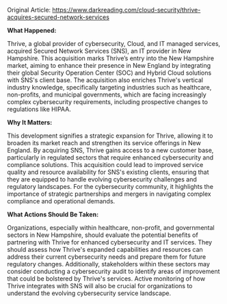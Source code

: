 Original Article: https://www.darkreading.com/cloud-security/thrive-acquires-secured-network-services

**What Happened:**

Thrive, a global provider of cybersecurity, Cloud, and IT managed services, acquired Secured Network Services (SNS), an IT provider in New Hampshire. This acquisition marks Thrive’s entry into the New Hampshire market, aiming to enhance their presence in New England by integrating their global Security Operation Center (SOC) and Hybrid Cloud solutions with SNS's client base. The acquisition also enriches Thrive's vertical industry knowledge, specifically targeting industries such as healthcare, non-profits, and municipal governments, which are facing increasingly complex cybersecurity requirements, including prospective changes to regulations like HIPAA.

**Why It Matters:**

This development signifies a strategic expansion for Thrive, allowing it to broaden its market reach and strengthen its service offerings in New England. By acquiring SNS, Thrive gains access to a new customer base, particularly in regulated sectors that require enhanced cybersecurity and compliance solutions. This acquisition could lead to improved service quality and resource availability for SNS's existing clients, ensuring that they are equipped to handle evolving cybersecurity challenges and regulatory landscapes. For the cybersecurity community, it highlights the importance of strategic partnerships and mergers in navigating complex compliance and operational demands.

**What Actions Should Be Taken:**

Organizations, especially within healthcare, non-profit, and governmental sectors in New Hampshire, should evaluate the potential benefits of partnering with Thrive for enhanced cybersecurity and IT services. They should assess how Thrive's expanded capabilities and resources can address their current cybersecurity needs and prepare them for future regulatory changes. Additionally, stakeholders within these sectors may consider conducting a cybersecurity audit to identify areas of improvement that could be bolstered by Thrive's services. Active monitoring of how Thrive integrates with SNS will also be crucial for organizations to understand the evolving cybersecurity service landscape.